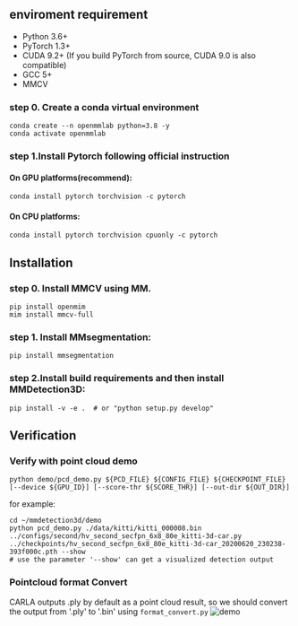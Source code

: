 ## enviroment requirement
* Python 3.6+
* PyTorch 1.3+
* CUDA 9.2+ (If you build PyTorch from source, CUDA 9.0 is also compatible)
* GCC 5+
* MMCV
### step 0. Create a conda virtual environment
```
conda create --n openmmlab python=3.8 -y
conda activate openmmlab
```

### step 1.Install Pytorch following official instruction
#### On GPU platforms(recommend):
```
conda install pytorch torchvision -c pytorch
```

#### On CPU platforms:
```
conda install pytorch torchvision cpuonly -c pytorch
```

## Installation

### step 0. Install MMCV using MM.
```
pip install openmim
mim install mmcv-full
```

### step 1. Install MMsegmentation:
```
pip install mmsegmentation
```

### step 2.Install build requirements and then install MMDetection3D:
```
pip install -v -e .  # or "python setup.py develop"
```

## Verification
### Verify with point cloud demo 
```
python demo/pcd_demo.py ${PCD_FILE} ${CONFIG_FILE} ${CHECKPOINT_FILE} [--device ${GPU_ID}] [--score-thr ${SCORE_THR}] [--out-dir ${OUT_DIR}]
```

for example:
```
cd ~/mmdetection3d/demo
python pcd_demo.py ./data/kitti/kitti_000008.bin ../configs/second/hv_second_secfpn_6x8_80e_kitti-3d-car.py ../checkpoints/hv_second_secfpn_6x8_80e_kitti-3d-car_20200620_230238-393f000c.pth --show
# use the parameter '--show' can get a visualized detection output
```

### Pointcloud format Convert
CARLA outputs .ply by default as a point cloud result, so we should convert the output from '.ply' to '.bin' using ```format_convert.py``` 
![demo](/figrue/detect_000008.png)



